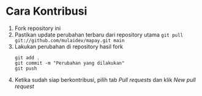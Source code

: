 # Cara Kontribusi

1. Fork repository ini
2. Pastikan update perubahan terbaru dari repository utama
    `git pull git://github.com/mulaidev/mapay.git main`
3. Lakukan perubahan di repository hasil fork
    ```
    git add .
    git commit -m "Perubahan yang dilakukan"
    git push
    ```
4. Ketika sudah siap berkontribusi, pilih tab _Pull requests_ dan klik _New pull request_
